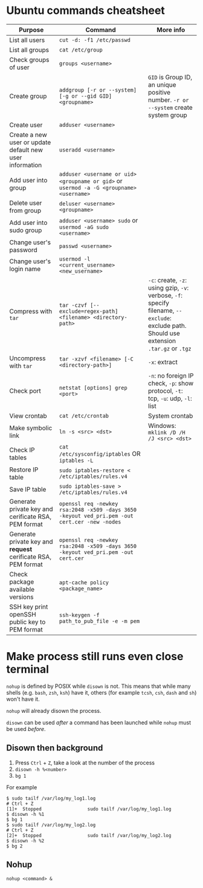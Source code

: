 # Ubuntu commands cheatsheet

| Purpose                                                         | Command                                                                                        | More info                                                                                                                                  |
|-----------------------------------------------------------------|------------------------------------------------------------------------------------------------|--------------------------------------------------------------------------------------------------------------------------------------------|
| List all users                                                  | `cut -d: -f1 /etc/passwd`                                                                      |                                                                                                                                            |
| List all groups                                                 | `cat /etc/group`                                                                               |                                                                                                                                            |
| Check groups of user                                            | `groups <username>`                                                                            |                                                                                                                                            |
| Create group                                                    | `addgroup [-r or --system] [-g or --gid GID] <groupname>`                                      | `GID` is Group ID, an unique positive number. `-r or --system` create system group                                                         |
| Create user                                                     | `adduser <username>`                                                                           |                                                                                                                                            |
| Create a new user or update default new user information        | `useradd <username>`                                                                           |                                                                                                                                            |
| Add user into group                                             | `adduser <username or uid> <groupname or gid>` or `usermod -a -G <groupname> <username>`       |                                                                                                                                            |
| Delete user from group                                          | `deluser <username> <groupname>`                                                               |                                                                                                                                            |
| Add user into sudo group                                        | `adduser <username> sudo` or `usermod -aG sudo <username>`                                     |                                                                                                                                            |
| Change user's password                                          | `passwd <username>`                                                                            |                                                                                                                                            |
| Change user's login name                                        | `usermod -l <current_username> <new_username>`                                                 |                                                                                                                                            |
| Compress with `tar`                                             | `tar -czvf [--exclude=regex-path] <filename> <directory-path>`                                 | `-c`: create, `-z`: using gzip, `-v`: verbose, `-f`: specify filename, `--exclude`: exclude path. Should use extension `.tar.gz` or `.tgz` |
| Uncompress with `tar`                                           | `tar -xzvf <filename> [-C <directory-path>]`                                                   | `-x`: extract                                                                                                                              |
| Check port                                                      | `netstat [options] grep <port>`                                                                | `-n`: no foreign IP check, `-p`: show protocol, `-t`: tcp, `-u`: udp, `-l`: list                                                           |
| View crontab                                                    | `cat /etc/crontab`                                                                             | System crontab                                                                                                                             |
| Make symbolic link                                              | `ln -s <src> <dst>`                                                                            | Windows: `mklink /D /H /J <src> <dst>`                                                                                                     |
| Check IP tables                                                 | `cat /etc/sysconfig/iptables`     OR `iptables -L`                                             |                                                                                                                                            |
| Restore IP table                                                | `sudo iptables-restore < /etc/iptables/rules.v4`                                               |                                                                                                                                            |
| Save IP table                                                   | `sudo iptables-save > /etc/iptables/rules.v4`                                                  |                                                                                                                                            |
| Generate private key and cerificate RSA, PEM format             | `openssl req -newkey rsa:2048 -x509 -days 3650 -keyout ved_pri.pem -out cert.cer -new -nodes ` |                                                                                                                                            |
| Generate private key and **request** cerificate RSA, PEM format | `openssl req -newkey rsa:2048 -x509 -days 3650 -keyout ved_pri.pem -out cert.cer`              |                                                                                                                                            |
| Check package available versions                                | `apt-cache policy <package_name>`                                                              |                                                                                                                                            |
| SSH key print openSSH public key to PEM format                  | `ssh-keygen -f path_to_pub_file -e -m pem`                                                     |                                                                                                                                            |


# Make process still runs even close terminal

`nohup` is defined by POSIX while `disown` is not. This means that while many shells (e.g. `bash`, `zsh`, `ksh`) have it, others (for example `tcsh`, `csh`, `dash` and `sh`) won't have it.

`nohup` will already disown the process.

`disown` can be used _after_ a command has been launched while `nohup` must be used _before_.

## Disown then background

1. Press `Ctrl` + `Z`, take a look at the number of the process
2. `disown -h %<number>`
3. `bg 1`

For example

```
$ sudo tailf /var/log/my_log1.log
# Ctrl + Z
[1]+  Stopped                 sudo tailf /var/log/my_log1.log
$ disown -h %1
$ bg 1
$ sudo tailf /var/log/my_log2.log
# Ctrl + Z
[2]+  Stopped                 sudo tailf /var/log/my_log2.log
$ disown -h %2
$ bg 2
```

## Nohup

`nohup <command> &`
